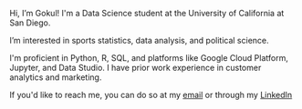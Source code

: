 Hi, I’m Gokul! I'm a Data Science student at the University of California at San Diego. 

I’m interested in sports statistics, data analysis, and political science. 

I'm proficient in Python, R, SQL, and platforms like Google Cloud Platform, Jupyter, and Data Studio. I have prior work experience in customer analytics and marketing. 

If you'd like to reach me, you can do so at my [email](mailto:gokulprasad125@gmail.com) or through my [LinkedIn](www.linkedin.com/in/gokul-prasad/)
